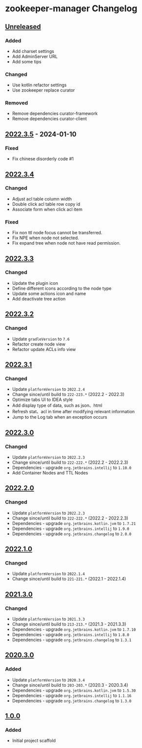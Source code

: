 <!-- Keep a Changelog guide -> https://keepachangelog.com -->

# zookeeper-manager Changelog

## [Unreleased]

### Added

- Add charset settings
- Add AdminServer URL
- Add some tips

### Changed

- Use kotlin refactor settings
- Use zookeeper replace curator

### Removed

- Remove dependencies curator-framework
- Remove dependencies curator-client

## [2022.3.5] - 2024-01-10

### Fixed

- Fix chinese disorderly code #1

## [2022.3.4]

### Changed

- Adjust acl table column width
- Double click acl table row copy id
- Associate form when click acl item

### Fixed

- Fix non ttl node focus cannot be transferred.
- Fix NPE when node not selected.
- Fix expand tree when node not have read permission.

## [2022.3.3]

### Changed

- Update the plugin icon
- Define different icons according to the node type
- Update some actions icon and name
- Add deactivate tree action

## [2022.3.2]

### Changed

- Update `gradleVersion` to `7.6`
- Refactor create node view
- Refactor update ACLs info view

## [2022.3.1]

### Changed

- Update `platformVersion` to `2022.2.4`
- Change since/until build to `222-223.*` (2022.2 - 2022.3)
- Optimize tabs UI to IDEA style
- Add display type of data, such as json、html
- Refresh stat、acl in time after modifying relevant information
- Jump to the Log tab when an exception occurs

## [2022.3.0]

### Changed

- Update `platformVersion` to `2022.2.3`
- Change since/until build to `222-222.*` (2022.2 - 2022.2.3)
- Dependencies - upgrade `org.jetbrains.intellij` to `1.10.0`
- Add Container Nodes and TTL Nodes

## [2022.2.0]

### Changed

- Update `platformVersion` to `2022.2.3`
- Change since/until build to `222-222.*` (2022.2 - 2022.2.3)
- Dependencies - upgrade `org.jetbrains.kotlin.jvm` to `1.7.21`
- Dependencies - upgrade `org.jetbrains.intellij` to `1.9.0`
- Dependencies - upgrade `org.jetbrains.changelog` to `2.0.0`

## [2022.1.0]

### Changed

- Update `platformVersion` to `2022.1.4`
- Change since/until build to `221-221.*` (2022.1 - 2022.1.4)

## [2021.3.0]

### Changed

- Update `platformVersion` to `2021.3.3`
- Change since/until build to `213-213.*` (2021.3 - 2021.3.3)
- Dependencies - upgrade `org.jetbrains.kotlin.jvm` to `1.7.10`
- Dependencies - upgrade `org.jetbrains.intellij` to `1.8.0`
- Dependencies - upgrade `org.jetbrains.changelog` to `1.3.1`

## [2020.3.0]

### Added

- Update `platformVersion` to `2020.3.4`
- Change since/until build to `203-203.*` (2020.3 - 2020.3.4)
- Dependencies - upgrade `org.jetbrains.kotlin.jvm` to `1.5.30`
- Dependencies - upgrade `org.jetbrains.intellij` to `1.1.16`
- Dependencies - upgrade `org.jetbrains.changelog` to `1.3.0`

## [1.0.0]

### Added

- Initial project scaffold

[Unreleased]: https://github.com/fobgochod/zookeeper-manager/compare/v2022.3.5...HEAD

[2022.3.5]: https://github.com/fobgochod/zookeeper-manager/compare/v2022.3.4...v2022.3.5

[2022.3.4]: https://github.com/fobgochod/zookeeper-manager/compare/v2022.3.3...v2022.3.4

[2022.3.3]: https://github.com/fobgochod/zookeeper-manager/compare/v2022.3.2...v2022.3.3

[2022.3.2]: https://github.com/fobgochod/zookeeper-manager/compare/v2022.3.1...v2022.3.2

[2022.3.1]: https://github.com/fobgochod/zookeeper-manager/compare/v2022.3.0...v2022.3.1

[2022.3.0]: https://github.com/fobgochod/zookeeper-manager/compare/v2022.2.0...v2022.3.0

[2022.2.0]: https://github.com/fobgochod/zookeeper-manager/compare/v2022.1.0...v2022.2.0

[2022.1.0]: https://github.com/fobgochod/zookeeper-manager/compare/v2021.3.0...v2022.1.0

[2021.3.0]: https://github.com/fobgochod/zookeeper-manager/compare/v2020.3.0...v2021.3.0

[2020.3.0]: https://github.com/fobgochod/zookeeper-manager/compare/v1.0.0...v2020.3.0

[1.0.0]: https://github.com/fobgochod/zookeeper-manager/commits/v1.0.0
